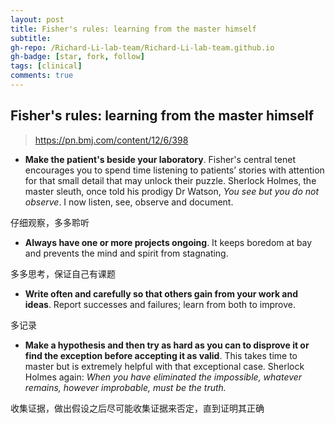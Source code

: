 ```yaml
---
layout: post
title: Fisher's rules: learning from the master himself
subtitle: 
gh-repo: /Richard-Li-lab-team/Richard-Li-lab-team.github.io
gh-badge: [star, fork, follow]
tags: [clinical]
comments: true
---
```




## Fisher's rules: learning from the master himself

> https://pn.bmj.com/content/12/6/398

- **Make the patient's beside your laboratory**. Fisher's central tenet encourages you to spend time listening to patients’ stories with attention for that small detail that may unlock their puzzle. Sherlock Holmes, the master sleuth, once told his prodigy Dr Watson, *You see but you do not observe*. I now listen, see, observe and document.

仔细观察，多多聆听

- **Always have one or more projects ongoing**. It keeps boredom at bay and prevents the mind and spirit from stagnating.

多多思考，保证自己有课题

- **Write often and carefully so that others gain from your work and ideas**. Report successes and failures; learn from both to improve.

多记录

- **Make a hypothesis and then try as hard as you can to disprove it or find the exception before accepting it as valid**. This takes time to master but is extremely helpful with that exceptional case. Sherlock Holmes again: *When you have eliminated the impossible, whatever remains, however improbable, must be the truth.*

收集证据，做出假设之后尽可能收集证据来否定，直到证明其正确